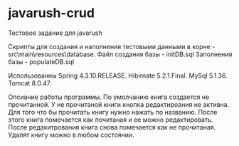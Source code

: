 # javarush-crud
Тестовое задание для javarush

Cкрипты для создания и наполнения тестовыми данными в корне - src\main\resources\database.
Файл создания базы - initDB.sql
Заполнения базы - populateDB.sql

Использованны
Spring 4.3.10.RELEASE.
Hibirnate 5.2.1.Final.
MySql 5.1.36.
Tomcat 8.0.47.

Опсиание работы программы.
По умолчанию книга создается не прочитанной. У не прочитаной книги кнопка редактироания не активна. Для того что бы прочитать книгу нужно нажать по названию. После этого книга помечается как почитаная и ее можно редактировать. После редакитрования книга снова помечается как не прочитаная. Удалят книгу можно в любом состоянии. 


